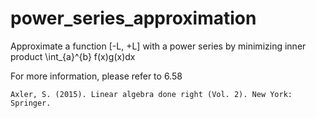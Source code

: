 # power_series_approximation
Approximate a function [-L, +L] with a power series by minimizing inner product \int_{a}^{b} f(x)g(x)dx

For more information, please refer to
6.58

```
Axler, S. (2015). Linear algebra done right (Vol. 2). New York: Springer.
